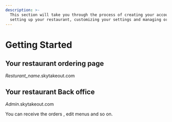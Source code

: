 ```yaml
---
description: >-
  This section will take you through the process of creating your account,
  setting up your restaurant, customizing your settings and managing orders.
---
```


# Getting Started

## Your restaurant ordering page

_Resturant\_name_.skytakeout.com

## Your restaurant Back office

_Admin_.skytakeout.com

You can receive the orders , edit menus and so on.

